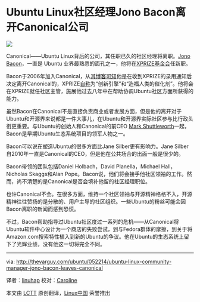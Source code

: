 Ubuntu Linux社区经理Jono Bacon离开Canonical公司
================================================================================
![](http://thevarguy.com/site-files/thevarguy.com/files/imagecache/medium_img/uploads/2014/05/jonobacon.jpg)

Canonical——Ubuntu Linux背后的公司，其任职已久的社区经理将离职。[Jono Bacon][1]，一直是 Ubuntu 业界最熟悉的面孔之一，他将在[XPRIZE基金会][2]任新职。

Bacon于2006年加入Canonical，从[其博客可知][3]他是在收到XPRIZE的录用通知后决定离开Canonical的，XPRIZE[自称][4]为“创新引擎”和“造福人类的催化剂”。他将会在XPRIZE就任社区主管，施展他过去八年中在帮助协调Ubuntu社区方面所获得的能力。

虽然Bacon在Canonical不是直接负责商业或者发展方面，但是他的离开对于Ubuntu和开源界来说都是一件大事儿，在Ubuntu和开源界实际社区参与比行政头衔更重要。与Ubuntu的创始人和Canonical的前CEO [Mark Shuttleworth][5]一起，Bacon是早期Ubuntu生态系统项目的领军人物之一。

Bacon可以说在塑造Ubuntu的很多方面比Jane Silber更有影响力。Jane Silber自2010年一直是Canonical的CEO，但是他在公共场合的出面一般是很少的。

Bacon带领的团队包括Daniel Holbach，David Planella，Michael Hall，Nicholas Skaggs和Alan Pope。Bacon说，他们将会接手他社区领袖的工作。然而，尚不清楚的是Canonical是否会填补他留的社区经理职位。

也许Canonical不会。在很多方面，维持一个社区领袖与开源精神格格不入，开源精神往往赞扬的是分散的、用户主导的社区组织。一些Ubuntu的粉丝可能会因Bacon离职的新闻而感到恐慌。

不过，Bacon帮助指导过Ubuntu社区度过一系列的危机——从Canonical将Ubuntu软件中心设计为一个商店的失败尝试，到与Fedora群体的摩擦，到关于将Amazon.com搜索特性植入到新的Ubuntu的争议。他在Ubuntu的生态系统上留下了光辉业绩，没有他这一切将完全不同。

--------------------------------------------------------------------------------

via: http://thevarguy.com/ubuntu/052214/ubuntu-linux-community-manager-jono-bacon-leaves-canonical

译者：[linuhap](https://github.com/linuhap) 校对：[Caroline](https://github.com/carolinewuyan)

本文由 [LCTT](https://github.com/LCTT/TranslateProject) 原创翻译，[Linux中国](http://linux.cn/) 荣誉推出

[1]:http://www.jonobacon.org/
[2]:http://www.xprize.org/
[3]:http://www.jonobacon.org/2014/05/19/goodbye-canonical-hello-xprize/
[4]:http://www.xprize.org/about/who-we-are 
[5]:http://markshuttleworth.com/
[6]:http://thevarguy.com/ubuntu/ubuntu-software-store-will-your-kids-try-it
[7]:http://thevarguy.com/open-source-application-software-companies/tensions-between-ubuntu-fedora-mount-over-new-website
[8]:http://thevarguy.com/var-guy/controversy-erupts-over-amazon-search-ubuntu-1210

